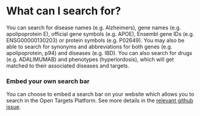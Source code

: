 # What can I search for?

You can search for disease names \(e.g. Alzheimers\), gene names \(e.g. apolipoprotein E\), official gene symbols \(e.g. APOE\), Ensembl gene IDs \(e.g. ENSG00000130203\) or protein symbols \(e.g. P02649\). You may also be able to search for synonyms and abbreviations for both genes \(e.g. apolipoprotein, p94\) and diseases \(e.g. IBD\). You can also search for drugs \(e.g. ADALIMUMAB\) and phenotypes \(hyperlordosis\), which will get matched to their associated diseases and targets.

### Embed your own search bar

You can choose to embed a search bar on your website which allows you to search in the Open Targets Platform. See more details in the [relevant github issue](https://github.com/opentargets/webapp/issues/82).

